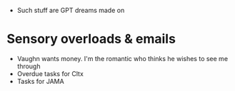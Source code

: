 - Such stuff are GPT dreams made on

# Sensory overloads & emails

- Vaughn wants money. I'm the romantic who thinks he wishes to see me through
- Overdue tasks for Cltx
- Tasks for JAMA 
